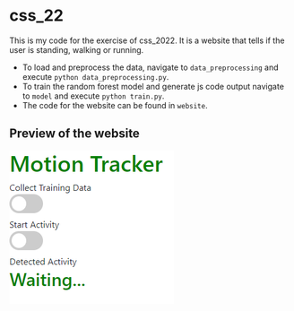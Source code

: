 # css_22

This is my code for the exercise of css_2022. It is a website that tells if the user is standing, walking or running.

- To load and preprocess the data, navigate to `data_preprocessing` and execute `python data_preprocessing.py`.
- To train the random forest model and generate js code output navigate to `model` and execute `python train.py`.
- The code for the website can be found in `website`.

## Preview of the website
![alt text](https://github.com/eneisen/css_22/blob/main/preview.png)

